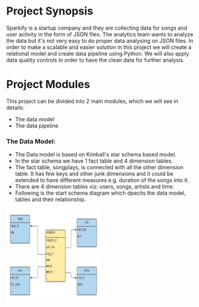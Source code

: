 # Project Synopsis
Sparkify is a startup company and they are collecting data for songs and user activity in the form of JSON files. The analytics team wants to analyze the data but it's not very easy to do proper data analysing on JSON files. In order to make a scalable and easier solution in this project we will create a relational model and create data pipeline using Python. We will also apply data quality controls in order to have the clean data for further analysis.

# Project Modules
This project can be divided into 2 main modules, which we will see in details:
- The data model
- The data pipeline

### The Data Model:
- The Data model is based on Kimball's star schema based model.
- In the star schema we have 1 fact table and 4 dimension tables.
- The fact table, songplays, is connected with all the other dimension table. It has few keys and other junk dimensions and it could be extended to have different measures e.g. duration of the songs into it.
- There are 4 dimension tables viz: users, songs, artists and time.
- Following is the start schema diagram which dpecits the data model, tables and their relationship.

<img src="https://github.com/santoshjoshigithub/udacity/blob/master/data_engineering/01_data_modelling_sql/images/relational_model.png" width="250" height="250">